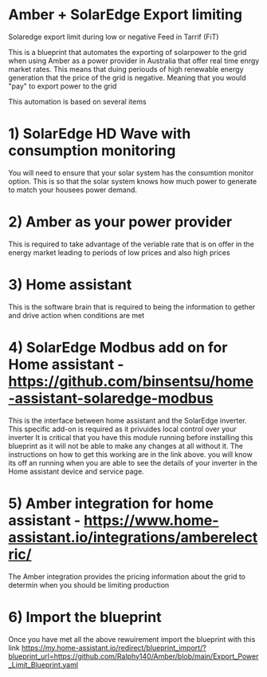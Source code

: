 # Amber + SolarEdge Export limiting
Solaredge export limit during low or negative Feed in Tarrif (FiT) 

This is a blueprint that automates the exporting of solarpower to the grid when using Amber as a power provider in Australia that offer real time enrgy market rates.
This means that duing periouds of high renewable energy generation that the price of the grid is negative. Meaning that you would "pay" to export power to the grid

This automation is based on several items 
# 1) SolarEdge HD Wave with consumption monitoring 
You will need to ensure that your solar system has the consumtion monitor option. This is so that the solar system knows how much power to 
generate to match your housees power demand. 
# 2) Amber as your power provider 
This is required to take advantage of the veriable rate that is on offer in the energy market leading to periods of low prices and also high prices 
# 3) Home assistant 
This is the software brain that is required to being the information to gether and drive action when conditions are met 
# 4) SolarEdge Modbus add on for Home assistant  - https://github.com/binsentsu/home-assistant-solaredge-modbus
This is the interface between home assistant and the SolarEdge inverter. This specific add-on is required as it privuides local control over your inverter 
It is critical that you have this module running before installing this blueprint as it will not be able to make any changes at all without it. 
The instructions on how to get this working are in the link above. you will know its off an running when you are able to see the details of your inverter in the 
Home assistant device and service page.
# 5) Amber integration for home assistant - https://www.home-assistant.io/integrations/amberelectric/
The Amber integration provides the pricing information about the grid to determin when you should be limiting production 
# 6) Import the  blueprint 
Once you have met all the above rewuirement import the blueprint with this link https://my.home-assistant.io/redirect/blueprint_import/?blueprint_url=https://github.com/Ralphy140/Amber/blob/main/Export_Power_Limit_Blueprint.yaml


      


